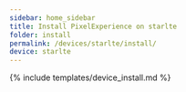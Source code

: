 ```yaml
---
sidebar: home_sidebar
title: Install PixelExperience on starlte
folder: install
permalink: /devices/starlte/install/
device: starlte
---
```

{% include templates/device_install.md %}
